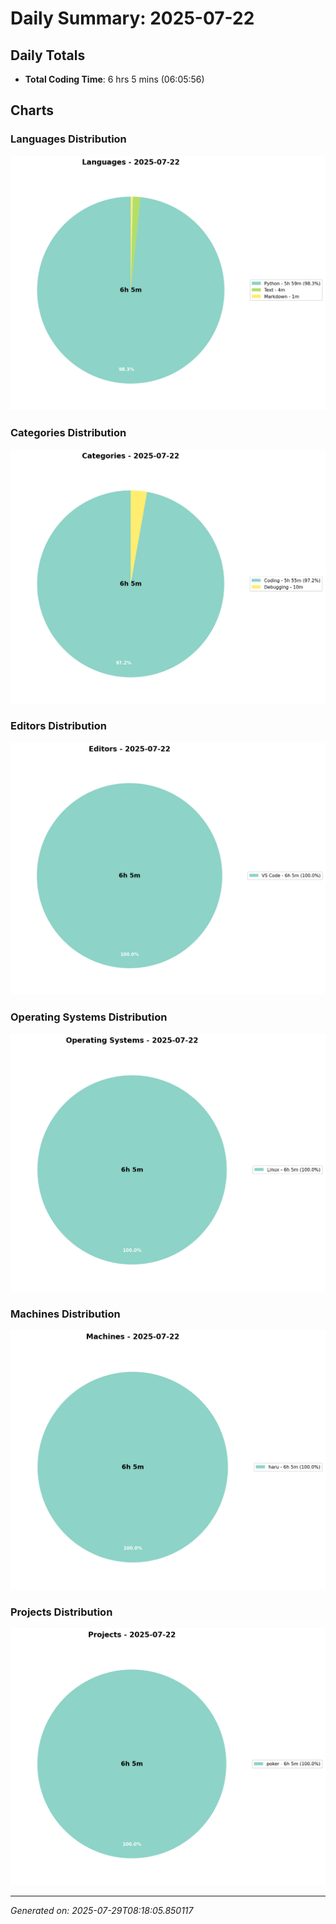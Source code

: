 # Daily Summary: 2025-07-22

## Daily Totals
- **Total Coding Time**: 6 hrs 5 mins (06:05:56)

## Charts

### Languages Distribution
![Languages](/charts/languages_-_2025-07-22.png)

### Categories Distribution
![Categories](/charts/categories_-_2025-07-22.png)

### Editors Distribution
![Editors](/charts/editors_-_2025-07-22.png)

### Operating Systems Distribution
![Operating Systems](/charts/operating_systems_-_2025-07-22.png)

### Machines Distribution
![Machines](/charts/machines_-_2025-07-22.png)

### Projects Distribution
![Projects](/charts/projects_-_2025-07-22.png)

---
*Generated on: 2025-07-29T08:18:05.850117*
